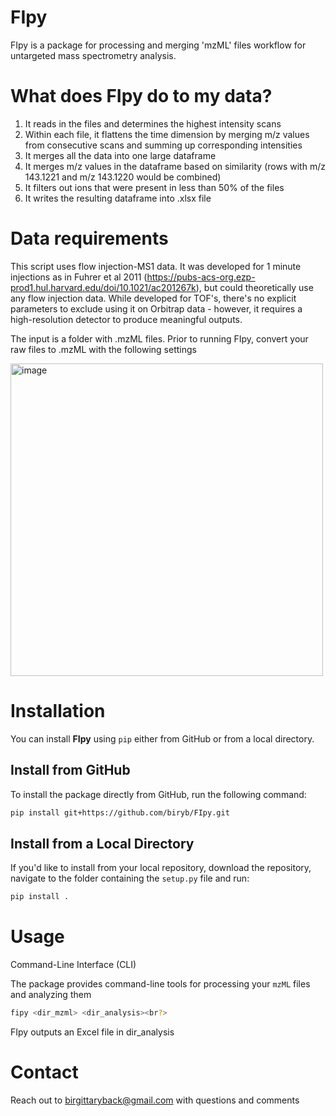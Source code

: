 # FIpy
FIpy is a package for processing and merging 'mzML' files workflow for untargeted mass spectrometry analysis.

# What does FIpy do to my data?

1. It reads in the files and determines the highest intensity scans<br>
2. Within each file, it flattens the time dimension by merging m/z values from consecutive scans and summing up corresponding intensities<br>
3. It merges all the data into one large dataframe<br>
4. It merges m/z values in the dataframe based on similarity (rows with m/z 143.1221 and m/z 143.1220 would be combined)<br>
5. It filters out ions that were present in less than 50% of the files
6. It writes the resulting dataframe into .xlsx file

# Data requirements
This script uses flow injection-MS1 data. It was developed for 1 minute injections as in Fuhrer et al 2011 (https://pubs-acs-org.ezp-prod1.hul.harvard.edu/doi/10.1021/ac201267k), but could theoretically use any flow injection data. While developed for TOF's, there's no explicit parameters to exclude using it on Orbitrap data - however, it requires a high-resolution detector to produce meaningful outputs.<br>

The input is a folder with .mzML files. Prior to running FIpy, convert your raw files to .mzML with the following settings

<img width="500" alt="image" src="https://github.com/user-attachments/assets/c90588ae-3b81-454f-8f84-51a3dd1add27" />

# Installation

You can install **FIpy** using `pip` either from GitHub or from a local directory.

## Install from GitHub

To install the package directly from GitHub, run the following command:
```bash
pip install git+https://github.com/biryb/FIpy.git
```

## Install from a Local Directory

If you'd like to install from your local repository, download the repository, navigate to the folder containing the `setup.py` file and run:
```bash
pip install .
```

# Usage

Command-Line Interface (CLI)<br>

The package provides command-line tools for processing your `mzML` files and analyzing them<br>

```bash
fipy <dir_mzml> <dir_analysis><br?>
```

FIpy outputs an Excel file in dir_analysis

# Contact
Reach out to birgittaryback@gmail.com with questions and comments

